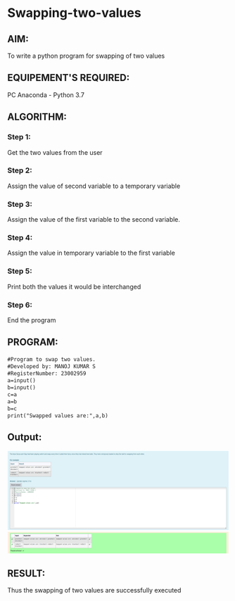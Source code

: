 # Swapping-two-values
## AIM:
To write a python program for swapping of two values
## EQUIPEMENT'S REQUIRED: 
PC
Anaconda - Python 3.7
## ALGORITHM: 
### Step 1:
Get the two values from the user
### Step 2: 
Assign the value of second variable to a temporary variable 
### Step 3: 
Assign the value of the first variable to the second variable.
### Step 4:  
Assign the value in temporary variable to the first variable
### Step 5: 
Print both the values it would be interchanged
### Step 6: 
End the program
## PROGRAM:
```
#Program to swap two values.
#Developed by: MANOJ KUMAR S
#RegisterNumber: 23002959
a=input()
b=input()
c=a
a=b
b=c
print("Swapped values are:",a,b)

```
## Output:
![Output](./swapping.png)

## RESULT:
Thus the swapping of two values are successfully executed



